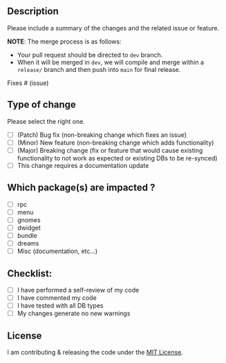 <!-- Be sure that your work is based off `dev` branch. -->

## Description

Please include a summary of the changes and the related issue or feature.

**NOTE**: The merge process is as follows:
- Your pull request should be directed to `dev` branch. 
- When it will be merged in `dev`, we will compile and merge within a `release/` branch and then push into `main` for final release.

Fixes # (issue)

## Type of change

Please select the right one.

- [ ] (Patch) Bug fix (non-breaking change which fixes an issue)
- [ ] (Minor) New feature (non-breaking change which adds functionality)
- [ ] (Major) Breaking change (fix or feature that would cause existing functionality to not work as expected or existing DBs to be re-synced)
- [ ] This change requires a documentation update

## Which package(s) are impacted ?

  - [ ] rpc
  - [ ] menu
  - [ ] gnomes
  - [ ] dwidget
  - [ ] bundle
  - [ ] dreams
  - [ ] Misc (documentation, etc...)

## Checklist:

- [ ] I have performed a self-review of my code
- [ ] I have commented my code
- [ ] I have tested with all DB types
- [ ] My changes generate no new warnings

## License

I am contributing & releasing the code under the [MIT License](https://raw.githubusercontent.com/dReam-dApps/dReams/main/LICENSE).